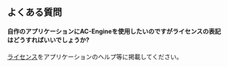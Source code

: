 ﻿## よくある質問

#### 自作のアプリケーションにAC-Engineを使用したいのですがライセンスの表記はどうすればいいでしょうか?

[ライセンス](https://github.com/ac-engine/amusement-creators-engine/blob/master/LICENSE)をアプリケーションのヘルプ等に掲載してください。

